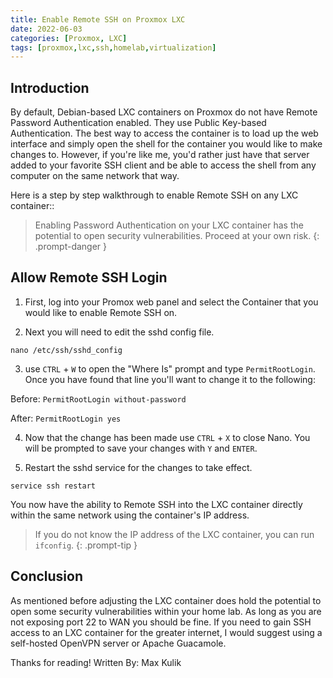 ```yaml
---
title: Enable Remote SSH on Proxmox LXC
date: 2022-06-03
categories: [Proxmox, LXC]
tags: [proxmox,lxc,ssh,homelab,virtualization]
---
```

## Introduction
By default, Debian-based LXC containers on Proxmox do not have Remote Password Authentication enabled. They use Public Key-based Authentication. The best way to access the container is to load up the web interface and simply open the shell for the container you would like to make changes to. However, if you're like me, you'd rather just have that server added to your favorite SSH client and be able to access the shell from any computer on the same network that way. 

Here is a step by step walkthrough to enable Remote SSH on any LXC container::

>Enabling Password Authentication on your LXC container has the potential to open security vulnerabilities. Proceed at your own risk.
{: .prompt-danger }

## Allow Remote SSH Login
1) First, log into your Promox web panel and select the Container that you would like to enable Remote SSH on. 

2) Next you will need to edit the sshd config file.
```console
nano /etc/ssh/sshd_config
```
3) use `CTRL` + `W` to open the "Where Is" prompt and type `PermitRootLogin`. Once you have found that line you'll want to change it to the following:

Before: `PermitRootLogin without-password`

After: `PermitRootLogin yes`

4) Now that the change has been made use `CTRL` + `X` to close Nano. You will be prompted to save your changes with `Y` and `ENTER`.

5) Restart the sshd service for the changes to take effect. 
```console
service ssh restart
```
You now have the ability to Remote SSH into the LXC container directly within the same network using the container's IP address.
>If you do not know the IP address of the LXC container, you can run `ifconfig`.
{: .prompt-tip }

## Conclusion
As mentioned before adjusting the LXC container does hold the potential to open some security vulnerabilities within your home lab. As long as you are not exposing port 22 to WAN you should be fine. If you need to gain SSH access to an LXC container for the greater internet, I would suggest using a self-hosted OpenVPN server or Apache Guacamole.

Thanks for reading!
Written By: Max Kulik